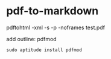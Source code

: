 # pdf-to-markdown

pdftohtml -xml -s -p -noframes test.pdf

add outline: pdfmod

    sudo aptitude install pdfmod
